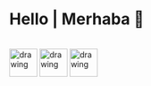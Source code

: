 # Hello | Merhaba 👋

\
[<img src="https://upload.wikimedia.org/wikipedia/commons/e/e7/Instagram_logo_2016.svg" alt="drawing" width="50"/>](https://www.instagram.com/tunc.ayy "Instagram Hesabım | My Instagram Account") [<img src="https://upload.wikimedia.org/wikipedia/commons/thumb/4/4f/Twitter-logo.svg/800px-Twitter-logo.svg.png" alt="drawing" width="50"/>](https://twitter.com/tuncaykptn "Twitter Hesabım | My Twitter Account") [<img src="https://upload.wikimedia.org/wikipedia/commons/c/c1/Steam_Logo.png" alt="drawing" width="50"/>](https://steamcommunity.com/id/tuncayka/ "Steam Hesabım | My Steam Account")






<!--
**tuncaykaptan/tuncaykaptan** is a ✨ _special_ ✨ repository because its `README.md` (this file) appears on your GitHub profile.

Here are some ideas to get you started:

- 🔭 I’m currently working on ...
- 🌱 I’m currently learning ...
- 👯 I’m looking to collaborate on ...
- 🤔 I’m looking for help with ...
- 💬 Ask me about ...
- 📫 How to reach me: ...
- 😄 Pronouns: ...
- ⚡ Fun fact: ...
-->
